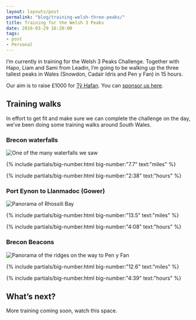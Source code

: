 ```yaml
---
layout: layouts/post
permalink: "blog/training-welsh-three-peaks/"
title: Training for the Welsh 3 Peaks  
date: 2016-03-29 16:20:00  
tags:
- post
- Personal
---
```


I’m currently in training for the Welsh 3 Peaks Challenge. Together with Hapo, Liam and Sami from Leadin, I’m going to be walking up the three tallest peaks in Wales (Snowdon, Cadair Idris and Pen y Fan) in 15 hours.

Our aim is to raise £1000 for [Tŷ Hafan](http://www.tyhafan.org/). You can [sponsor us here](https://www.justgiving.com/leadin-uk).

## Training walks

In effort to get fit and make sure we can complete the challenge on the day, we’ve been doing some training walks around South Wales.

### Brecon waterfalls

![One of the many waterfalls we saw](/images/brecon-waterfalls.jpg)

{% include partials/big-number.html
  big-number:"7.7"
  text:"miles"
%}

{% include partials/big-number.html
  big-number:"2:38"
  text:"hours"
%}

### Port Eynon to Llanmadoc (Gower)

![Panorama of Rhossili Bay](/images/rhossili-bay.jpg)

{% include partials/big-number.html
  big-number:"13.5"
  text:"miles"
%}

{% include partials/big-number.html
  big-number:"4:08"
  text:"hours"
%}

### Brecon Beacons

![Panorama of the ridges on the way to Pen y Fan](/images/brecon-beacons.jpg)

{% include partials/big-number.html
  big-number:"12.6"
  text:"miles"
%}

{% include partials/big-number.html
  big-number:"4:39"
  text:"hours"
%}

## What’s next?

More training coming soon, watch this space.
